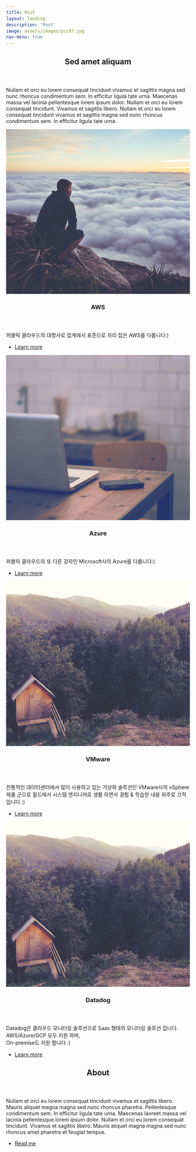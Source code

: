 ```yaml
---
title: Post
layout: landing
description: 'Post'
image: assets/images/pic07.jpg
nav-menu: true
---
```


<!-- Main -->
<div id="main">

<!-- One -->
<section id="one">
	<div class="inner">
		<header class="major">
			<h2>Sed amet aliquam</h2>
		</header>
		<p>Nullam et orci eu lorem consequat tincidunt vivamus et sagittis magna sed nunc rhoncus condimentum sem. In efficitur ligula tate urna. Maecenas massa vel lacinia pellentesque lorem ipsum dolor. Nullam et orci eu lorem consequat tincidunt. Vivamus et sagittis libero. Nullam et orci eu lorem consequat tincidunt vivamus et sagittis magna sed nunc rhoncus condimentum sem. In efficitur ligula tate urna.</p>
	</div>
</section>

<!-- Two -->
<section id="two" class="spotlights">
	<section>
		<a href="generic.html" class="image">
			<img src="assets/images/pic08.jpg" alt="" data-position="center center" />
		</a>
		<div class="content">
			<div class="inner">
				<header class="major">
					<h3>AWS</h3>
				</header>
				<p>퍼블릭 클라우드의 대명사로 업계에서 표준으로 자리 잡은 AWS를 다룹니다:)</p>
				<ul class="actions">
					<li><a href="aws.html" class="button">Learn more</a></li>
				</ul>
			</div>
		</div>
	</section>
	<section>
		<a href="generic.html" class="image">
			<img src="assets/images/pic09.jpg" alt="" data-position="top center" />
		</a>
		<div class="content">
			<div class="inner">
				<header class="major">
					<h3>Azure</h3>
				</header>
				<p>퍼블릭 클라우드의 또 다른 강자인 Microsoft사의 Azure를 다룹니다:)</p>
				<ul class="actions">
					<li><a href="azure.html" class="button">Learn more</a></li>
				</ul>
			</div>
		</div>
	</section>
	<section>
		<a href="generic.html" class="image">
			<img src="assets/images/pic10.jpg" alt="" data-position="25% 25%" />
		</a>
		<div class="content">
			<div class="inner">
				<header class="major">
					<h3>VMware</h3>
				</header>
				<p>전통적인 데이터센터에서 많이 사용하고 있는 가상화 솔루션인 VMware사의 vSphere 제품 군으로 필드에서 시스템 엔지니어로 생활 하면서 경험 & 학습한 내용 위주로 끄적입니다 :)</p>
				<ul class="actions">
					<li><a href="vmware.html" class="button">Learn more</a></li>
				</ul>
			</div>
		</div>
	</section>
	<section>
		<a href="generic.html" class="image">
			<img src="assets/images/pic10.jpg" alt="" data-position="25% 25%" />
		</a>
		<div class="content">
			<div class="inner">
				<header class="major">
					<h3>Datadog</h3>
				</header>
				<p>Datadog은 클라우드 모니터링 솔루션으로 Saas 형태의 모니터링 솔루션 입니다. AWS/Azure/GCP 모두 지원 하며,<br /> On-premise도 지원 합니다 :)</p>
				<ul class="actions">
					<li><a href="datadog.html" class="button">Learn more</a></li>
				</ul>
			</div>
		</div>
	</section>
</section>

<!-- Three -->
<section id="three">
	<div class="inner">
		<header class="major">
			<h2>About</h2>
		</header>
		<p>Nullam et orci eu lorem consequat tincidunt vivamus et sagittis libero. Mauris aliquet magna magna sed nunc rhoncus pharetra. Pellentesque condimentum sem. In efficitur ligula tate urna. Maecenas laoreet massa vel lacinia pellentesque lorem ipsum dolor. Nullam et orci eu lorem consequat tincidunt. Vivamus et sagittis libero. Mauris aliquet magna magna sed nunc rhoncus amet pharetra et feugiat tempus.</p>
		<ul class="actions">
			<li><a href="about.html" class="button next">Read me</a></li>
		</ul>
	</div>
</section>

</div>
